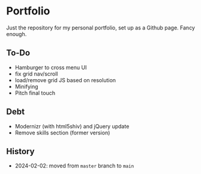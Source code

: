 # Portfolio
Just the repository for my personal portfolio, set up as a Github page. Fancy enough.

## To-Do
- Hamburger to cross menu UI
- fix grid nav/scroll
- load/remove grid JS based on resolution
- Minifying
- Pitch final touch

## Debt
- Modernizr (with html5shiv) and jQuery update
- Remove skills section (former version)

## History
- 2024-02-02: moved from `master` branch to `main`
